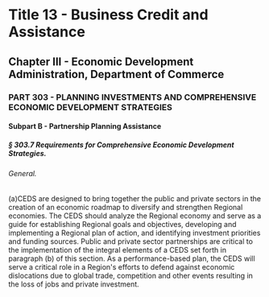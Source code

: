 
# Title 13 - Business Credit and Assistance
## Chapter III - Economic Development Administration, Department of Commerce
### PART 303 - PLANNING INVESTMENTS AND COMPREHENSIVE ECONOMIC DEVELOPMENT STRATEGIES
#### Subpart B - Partnership Planning Assistance
##### § 303.7 Requirements for Comprehensive Economic Development Strategies.
###### General.

(a)CEDS are designed to bring together the public and private sectors in the creation of an economic roadmap to diversify and strengthen Regional economies. The CEDS should analyze the Regional economy and serve as a guide for establishing Regional goals and objectives, developing and implementing a Regional plan of action, and identifying investment priorities and funding sources. Public and private sector partnerships are critical to the implementation of the integral elements of a CEDS set forth in paragraph (b) of this section. As a performance-based plan, the CEDS will serve a critical role in a Region's efforts to defend against economic dislocations due to global trade, competition and other events resulting in the loss of jobs and private investment.
